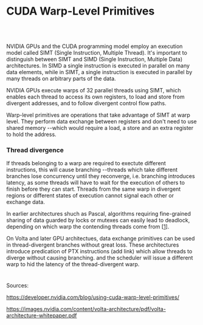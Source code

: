 # CUDA Warp-Level Primitives

</br>
</br>


NVIDIA GPUs and the CUDA programming model employ an execution model called SIMT (Single Instruction, Multiple Thread). It's important to distinguish between SIMT and SIMD (Single Instruction, Multiple Data) architectures. In SIMD a single instruction is executed in parallel on many data elements, while in SIMT, a single instruction is executed in parallel by many threads on arbitrary parts of the data. 

NVIDIA GPUs execute warps of 32 parallel threads using SIMT, which enables each thread to access its own registers, to load and store from divergent addresses, and to follow divergent control flow paths.

Warp-level primitives are operations that take advantage of SIMT at warp level. They perform data exchange between registers and don't need to use shared memory --which would require a load, a store and an extra register to hold the address.

### Thread divergence

If threads belonging to a warp are required to exectute different instructions, this will cause branching --threads which take different branches lose concurrency until they reconverge, i.e. branching introduces latency, as some threads will have to wait for the execution of others to finish before they can start. Threads from the same warp in divergent regions or different states of execution cannot signal each other or exchange data.

In earlier architectures shuch as Pascal, algorithms requiring fine-grained sharing of data guarded by locks or mutexes can easily lead to deadlock, depending on which warp the contending threads come from [[1](https://images.nvidia.com/content/volta-architecture/pdf/volta-architecture-whitepaper.pdf)].


On Volta and later GPU architectues, data exchange primitives can be used in thread-divergent branches without great loss. These architectures introduce predication of PTX instructions (add link) which allow threads to diverge without causing branching. and the scheduler will issue a different warp to hid the latency of the thread-divergent warp.












#
Sources: 

https://developer.nvidia.com/blog/using-cuda-warp-level-primitives/

https://images.nvidia.com/content/volta-architecture/pdf/volta-architecture-whitepaper.pdf
